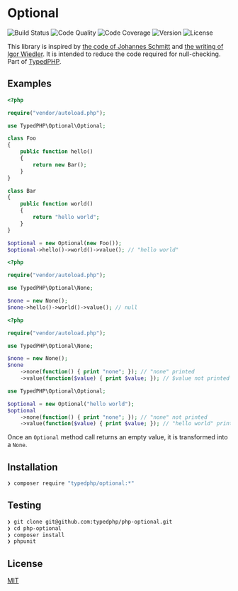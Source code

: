 # Optional

![Build Status](http://img.shields.io/travis/typedphp/optional.svg?style=flat-square)
![Code Quality](http://img.shields.io/scrutinizer/g/typedphp/optional.svg?style=flat-square)
![Code Coverage](http://img.shields.io/scrutinizer/coverage/g/typedphp/optional.svg?style=flat-square)
![Version](http://img.shields.io/packagist/v/typedphp/optional.svg?style=flat-square)
![License](http://img.shields.io/packagist/l/typedphp/optional.svg?style=flat-square)

This library is inspired by [the code of Johannes Schmitt](https://github.com/schmittjoh/php-option) and [the writing of Igor Wiedler](https://igor.io/2014/01/10/functional-library-null.html). It is intended to reduce the code required for null-checking. Part of [TypedPHP](https://leanpub.com/typedphp).

## Examples

```php
<?php

require("vendor/autoload.php");

use TypedPHP\Optional\Optional;

class Foo
{
    public function hello()
    {
        return new Bar();
    }
}

class Bar
{
    public function world()
    {
        return "hello world";
    }
}

$optional = new Optional(new Foo());
$optional->hello()->world()->value(); // "hello world"
```

```php
<?php

require("vendor/autoload.php");

use TypedPHP\Optional\None;

$none = new None();
$none->hello()->world()->value(); // null
```

```php
<?php

require("vendor/autoload.php");

use TypedPHP\Optional\None;

$none = new None();
$none
    ->none(function() { print "none"; }); // "none" printed
    ->value(function($value) { print $value; }); // $value not printed

use TypedPHP\Optional\Optional;

$optional = new Optional("hello world");
$optional
    ->none(function() { print "none"; }); // "none" not printed
    ->value(function($value) { print $value; }); // "hello world" printed
```

Once an `Optional` method call returns an empty value, it is transformed into a `None`.

## Installation

```sh
❯ composer require "typedphp/optional:*"
```

## Testing

```sh
❯ git clone git@github.com:typedphp/php-optional.git
❯ cd php-optional
❯ composer install
❯ phpunit
```

## License

[MIT](license.md)

